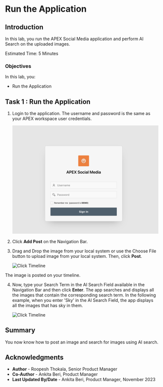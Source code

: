# Run the Application

## Introduction

In this lab, you run the APEX Social Media application and perform AI Search on the uploaded images.

Estimated Time: 5 Minutes

### Objectives
In this lab, you:

- Run the Application

## Task 1 : Run the Application

1. Login to the application. The username and password is the same as your APEX workspace user credentials.

    ![Click Timeline](images/social-media-login.png " ")

2. Click **Add Post** on the Navigation Bar.

3. Drag and Drop the image from your local system or use the Choose File button to upload image from your local system. Then, click **Post**.

    ![Click Timeline](images/add-post.png " ")

The image is posted on your timeline. 

4. Now, type your Search Term in the AI Search Field available in the Navigation Bar and then click **Enter**. The app searches and displays all the images that contain the corresponding search term. 
In the following example, when you enter 'Sky' in the AI Search Field, the app displays all the images that has sky in them.

    ![Click Timeline](images/search-result.png " ")

## Summary
You now know how to post an image and search for images using AI search.

## Acknowledgments
- **Author** - Roopesh Thokala, Senior Product Manager
- **Co-Author** - Ankita Beri, Product Manager
- **Last Updated By/Date** - Ankita Beri, Product Manager, November 2023
